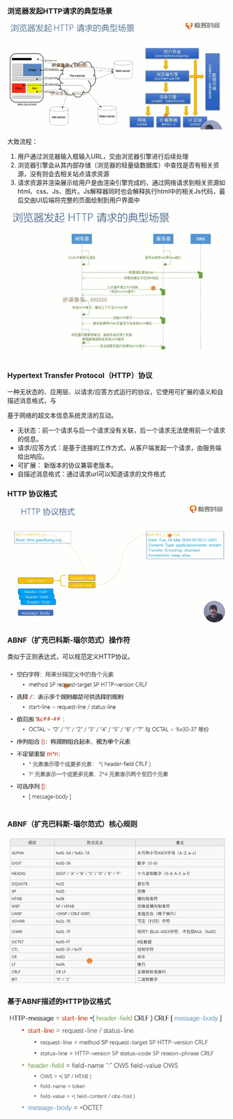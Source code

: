 ### 浏览器发起HTTP请求的典型场景

![image-20200503150535474](img/image-20200503150535474.png)



大致流程：

1. 用户通过浏览器输入框输入URL，交由浏览器引擎进行后续处理
2. 浏览器引擎会从其内部存储（浏览器的轻量级数据库）中查找是否有相关资源，没有则会去相关站点请求资源
3. 请求资源并渲染展示给用户是由渲染引擎完成的，通过网络请求到相关资源如html、css、Js、图片。Js解释器同时也会解释执行html中的相关Js代码，最后交由UI后端将完整的页面绘制到用户界面中

![image-20200503152809055](img/image-20200503152809055.png)

### Hypertext Transfer Protocol（HTTP）协议

一种无状态的、应用层、以请求/应答方式运行的协议，它使用可扩展的语义和自描述消息格式，与

基于网络的超文本信息系统灵活的互动。

- 无状态：前一个请求与后一个请求没有关联，后一个请求无法使用前一个请求的信息。
- 请求/应答方式：是基于连接的工作方式，从客户端发起一个请求，由服务端给出响应。
- 可扩展： 新版本的协议兼容老版本。
- 自描述消息格式：通过请求url可以知道请求的文件格式

### HTTP 协议格式

![image-20200503154937866](img/image-20200503154937866.png)

### ABNF（扩充巴科斯-瑙尔范式）操作符

类似于正则表达式，可以规范定义HTTP协议。

![image-20200503155111899](img/image-20200503155111899.png)

### ABNF（扩充巴科斯-瑙尔范式）核心规则

![image-20200503155419524](img/image-20200503155419524.png)

### 基于ABNF描述的HTTP协议格式

![image-20200503155621439](img/image-20200503155621439.png)